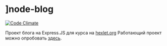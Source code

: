 ]node-blog
=========
[![Code Climate][1]][2]

Проект блога на Express.JS для курса на [hexlet.org][3] Работающий проект можно
опробовать [здесь][4].


[1]: https://codeclimate.com/github/shuvalov-anton/node-blog.png
[2]: https://codeclimate.com/github/shuvalov-anton/node-blog
[3]: https://hexlet.org/
[4]: http://hexlet-node-blog.herokuapp.com/